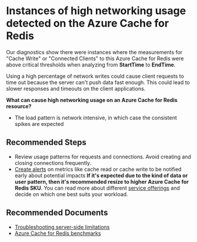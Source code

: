 <properties
    pageTitle="Instances of metrics near the capacity limits detected"
    description="Instances of metrics near the capacity limits detected"
    infoBubbleText="Unhealthy metrics found for the cache "
    service="microsoft.cache"
    resource="redis"
    authors="igamigo"
    ms.author="igamigo"
    displayOrder=""
    articleId="cache-diagnostics-networkinginsight"
    diagnosticScenario=""
    selfHelpType="diagnostics"
    supportTopicIds=""
    resourceTags=""
    productPesIds="14783"
    cloudEnvironments="public, fairfax, usnat, ussec"
    ownershipId="RedisCache_RedisCache"
/>

# **Instances of high networking usage detected on the Azure Cache for Redis**

<!--issueDescription-->
Our diagnostics show there were instances where the measurements for "Cache Write" or "Connected Clients" to this Azure Cache for Redis were above critical thresholds when analyzing from **<!--$StartTime-->StartTime<!--/$StartTime-->** to **<!--$EndTime-->EndTime<!--/$EndTime-->**.

Using a high percentage of network writes could cause client requests to time out because the server can't push data fast enough.
This could lead to slower responses and timeouts on the client applications. 
<!--/issueDescription-->

**What can cause high networking usage on an Azure Cache for Redis resource?**

* The load pattern is network intensive, in which case the consistent spikes are expected

## **Recommended Steps**

* Review usage patterns for requests and connections. Avoid creating and closing connections frequently.
* [Create alerts](https://docs.microsoft.com/azure/azure-cache-for-redis/cache-how-to-monitor#alerts) on metrics like cache read or cache write to be notified early about potential impacts
**If it's expected due to the kind of data or user pattern, then it's recommended resize to higher Azure Cache for Redis SKU**. You can read more about different [service offerings](https://azure.microsoft.com/pricing/details/virtual-machines/series/) and decide on which one best suits your workload.

## **Recommended Documents**

* [Troubleshooting server-side limitations](https://docs.microsoft.com/azure/azure-cache-for-redis/cache-troubleshoot-server#server-side-bandwidth-limitation)
* [Azure Cache for Redis benchmarks](https://docs.microsoft.com/azure/azure-cache-for-redis/cache-management-faq#how-can-i-benchmark-and-test-the-performance-of-my-cache)
